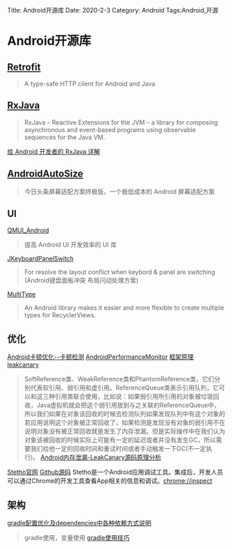 Title: Android开源库
Date: 2020-2-3
Category: Android
Tags:Android,开源

# Android开源库

## [Retrofit](https://square.github.io/retrofit/)

>A type-safe HTTP client for Android and Java

## [RxJava](https://github.com/ReactiveX/RxJava)

>RxJava – Reactive Extensions for the JVM – a library for composing asynchronous and event-based programs using observable sequences for the Java VM.

[给 Android 开发者的 RxJava 详解](https://gank.io/post/560e15be2dca930e00da1083)

## [AndroidAutoSize](https://github.com/JessYanCoding/AndroidAutoSize)

>今日头条屏幕适配方案终极版，一个极低成本的 Android 屏幕适配方案

## UI

[QMUI_Android](https://github.com/Tencent/QMUI_Android)
>提高 Android UI 开发效率的 UI 库

[JKeyboardPanelSwitch](https://github.com/Jacksgong/JKeyboardPanelSwitch)
>For resolve the layout conflict when keybord & panel are switching (Android键盘面板冲突 布局闪动处理方案)

[MultiType](https://github.com/drakeet/MultiType)

>An Android library makes it easier and more flexible to create multiple types for RecyclerViews.

## 优化
[Android卡顿优化--卡顿检测](https://blog.csdn.net/gs344937933/article/details/89815855)
[AndroidPerformanceMonitor](https://github.com/markzhai/AndroidPerformanceMonitor/blob/master/README_CN.md) [框架原理](http://blog.zhaiyifan.cn/2016/01/16/BlockCanaryTransparentPerformanceMonitor/)
[leakcanary](https://square.github.io/leakcanary/getting_started/)
>SoftReference类、WeakReference类和PhantomReference类，它们分别代表软引用、弱引用和虚引用。ReferenceQueue类表示引用队列，它可以和这三种引用类联合使用，比如说：如果弱引用所引用的对象被垃圾回收，Java虚拟机就会把这个弱引用放到与之关联的ReferenceQueue中，所以我们如果在对象该回收的时候去检测队列如果发现队列中有这个对象的若应用说明这个对象被正常回收了，如果检测是发现没有对象的弱引用不在说明对象没有被正常回收就是发生了内存泄漏。但是实际操作中在我们认为对象该被回收的时候实际上可能有一定的延迟或者并没有发生GC，所以需要我们给他一定的回收时间和重试时间或者手动触发一下GC(不一定执行)。
[Android内存泄漏-LeakCanary源码原理分析](https://blog.csdn.net/u011148116/article/details/106762665)

[Stetho官网](http://facebook.github.io/stetho/) [Github源码](https://github.com/facebook/stetho)
Stetho是一个Android应用调试工具。集成后，开发人员可以通过Chrome的开发工具查看App相关的信息和调试。[chrome://inspect](chrome://inspect)

## 架构
[gradle配置优化及dependencies中各种依赖方式说明](https://blog.csdn.net/jinfulin/article/details/80421927)
>gradle使用，变量使用
[gradle使用技巧](https://blog.csdn.net/u012982629/article/details/81121717)